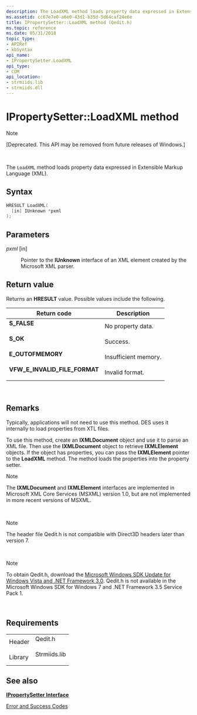 ```yaml
---
description: The LoadXML method loads property data expressed in Extensible Markup Language (XML).
ms.assetid: cc67e7e0-a6e0-43d1-b35d-5d64caf24e6e
title: IPropertySetter::LoadXML method (Qedit.h)
ms.topic: reference
ms.date: 05/31/2018
topic_type: 
- APIRef
- kbSyntax
api_name: 
- IPropertySetter.LoadXML
api_type: 
- COM
api_location: 
- strmiids.lib
- strmiids.dll
---
```


# IPropertySetter::LoadXML method

> [!Note]  
> \[Deprecated. This API may be removed from future releases of Windows.\]

 

The `LoadXML` method loads property data expressed in Extensible Markup Language (XML).

## Syntax


```C++
HRESULT LoadXML(
  [in] IUnknown *pxml
);
```



## Parameters

<dl> <dt>

*pxml* \[in\]
</dt> <dd>

Pointer to the **IUnknown** interface of an XML element created by the Microsoft XML parser.

</dd> </dl>

## Return value

Returns an **HRESULT** value. Possible values include the following.



| Return code                                                                                                  | Description                     |
|--------------------------------------------------------------------------------------------------------------|---------------------------------|
| <dl> <dt>**S\_FALSE**</dt> </dl>                      | No property data.<br/>    |
| <dl> <dt>**S\_OK**</dt> </dl>                         | Success.<br/>             |
| <dl> <dt>**E\_OUTOFMEMORY**</dt> </dl>                | Insufficient memory.<br/> |
| <dl> <dt>**VFW\_E\_INVALID\_FILE\_FORMAT**</dt> </dl> | Invalid format.<br/>      |



 

## Remarks

Typically, applications will not need to use this method. DES uses it internally to load properties from XTL files.

To use this method, create an **IXMLDocument** object and use it to parse an XML file. Then use the **IXMLDocument** object to retrieve **IXMLElement** objects. If the object has properties, you can pass the **IXMLElement** pointer to the **LoadXML** method. The method loads the properties into the property setter.

> [!Note]  
> The **IXMLDocument** and **IXMLElement** interfaces are implemented in Microsoft XML Core Services (MSXML) version 1.0, but are not implemented in more recent versions of MSXML.

 

> [!Note]  
> The header file Qedit.h is not compatible with Direct3D headers later than version 7.

 

> [!Note]  
> To obtain Qedit.h, download the [Microsoft Windows SDK Update for Windows Vista and .NET Framework 3.0](https://msdn.microsoft.com/windowsvista/bb980924.aspx). Qedit.h is not available in the Microsoft Windows SDK for Windows 7 and .NET Framework 3.5 Service Pack 1.

 

## Requirements



|                    |                                                                                         |
|--------------------|-----------------------------------------------------------------------------------------|
| Header<br/>  | <dl> <dt>Qedit.h</dt> </dl>      |
| Library<br/> | <dl> <dt>Strmiids.lib</dt> </dl> |



## See also

<dl> <dt>

[**IPropertySetter Interface**](ipropertysetter.md)
</dt> <dt>

[Error and Success Codes](error-and-success-codes.md)
</dt> </dl>

 

 




